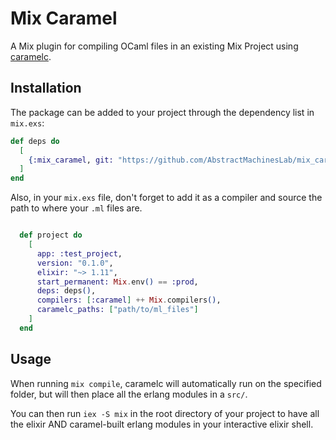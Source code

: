 # Mix Caramel

A Mix plugin for compiling OCaml files in an existing Mix Project using [caramelc](https://github.com/AbstractMachinesLab/caramel).

## Installation

The package can be added to your project through the dependency list in `mix.exs`:

```elixir
def deps do
  [
	{:mix_caramel, git: "https://github.com/AbstractMachinesLab/mix_caramel"}
  ]
end
```


Also, in your `mix.exs` file, don't forget to add it as a compiler and source the path to where your `.ml` files are.

```elixir

  def project do
    [
      app: :test_project,
      version: "0.1.0",
      elixir: "~> 1.11",
      start_permanent: Mix.env() == :prod,
      deps: deps(),
      compilers: [:caramel] ++ Mix.compilers(),
      caramelc_paths: ["path/to/ml_files"]
    ]
  end

```

## Usage

When running `mix compile`, caramelc will automatically run on the specified folder, but will then place all the erlang modules in a `src/`.

You can then run `iex -S mix` in the root directory of your project to have all the elixir AND caramel-built erlang modules in your interactive elixir shell.
